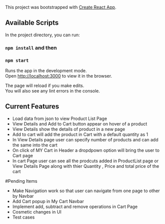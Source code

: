 This project was bootstrapped with [Create React App](https://github.com/facebook/create-react-app).

## Available Scripts

In the project directory, you can run:

### `npm install` and then

### `npm start`

Runs the app in the development mode.<br>
Open [http://localhost:3000](http://localhost:3000) to view it in the browser.

The page will reload if you make edits.<br>
You will also see any lint errors in the console.

## Current Features

- Load data from json to view Product List Page
- View Details and Add to Cart button appear on hover of a product
- View Details show the details of product in a new page
- Add to cart will add the product in Cart with a default quantity as 1
- In View Details page user can specify number of products and can add the same into the cart
- On click of MY Cart in Header a dropdpown option will bring the user to Cart page
- In cart Page user can see all the prodcuts added in ProductList page or View Details Page along with thier Quantity , Price and total price of the cart

#Pending Items

- Make Navigation work so that user can navigate from one page to other by Navbar
- Add Cart popup in My Cart Navbar
- Implement add, subtract and remove operations in Cart Page
- Cosmetic changes in UI
- Test cases
